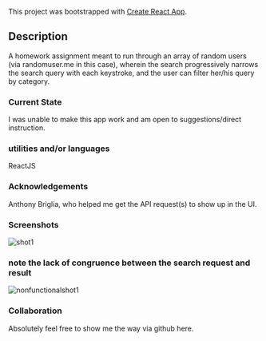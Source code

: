 This project was bootstrapped with [Create React App](https://github.com/facebook/create-react-app).

## Description

A homework assignment meant to run through an array of random users (via randomuser.me in this case), wherein the search progressively narrows the search query with each keystroke, and the user can filter her/his query by category. 

### Current State

I was unable to make this app work and am open to suggestions/direct instruction. 

### utilities and/or languages

ReactJS

### Acknowledgements

Anthony Briglia, who helped me get the API request(s) to show up in the UI.

### Screenshots

![shot1](https://user-images.githubusercontent.com/59940368/87269323-da052780-c49a-11ea-8587-373becc9e4e0.png)

### note the lack of congruence between the search request and result
![nonfunctionalshot1](https://user-images.githubusercontent.com/59940368/87269327-dd001800-c49a-11ea-8fcc-7cbd75796b32.png)

### Collaboration
Absolutely feel free to show me the way via github here. 
